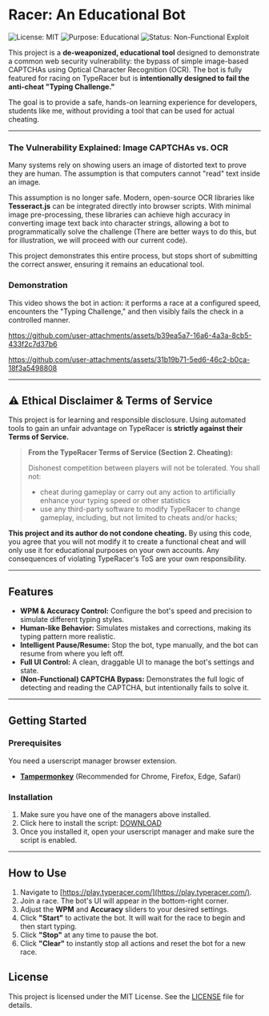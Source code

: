 
# Racer: An Educational Bot

![License: MIT](https://img.shields.io/badge/License-MIT-blue.svg)
![Purpose: Educational](https://img.shields.io/badge/Purpose-Educational%20Use%20Only-yellow.svg)
![Status: Non-Functional Exploit](https://img.shields.io/badge/Status-Non--Functional%20Exploit-red.svg)

This project is a **de-weaponized, educational tool** designed to demonstrate a common web security vulnerability: the bypass of simple image-based CAPTCHAs using Optical Character Recognition (OCR). The bot is fully featured for racing on TypeRacer but is **intentionally designed to fail the anti-cheat "Typing Challenge."**

The goal is to provide a safe, hands-on learning experience for developers, students like me, without providing a tool that can be used for actual cheating.

---

### The Vulnerability Explained: Image CAPTCHAs vs. OCR

Many systems rely on showing users an image of distorted text to prove they are human. The assumption is that computers cannot "read" text inside an image.

This assumption is no longer safe. Modern, open-source OCR libraries like **Tesseract.js** can be integrated directly into browser scripts. With minimal image pre-processing, these libraries can achieve high accuracy in converting image text back into character strings, allowing a bot to programmatically solve the challenge (There are better ways to do this, but for illustration, we will proceed with our current code).

This project demonstrates this entire process, but stops short of submitting the correct answer, ensuring it remains an educational tool.

### Demonstration

This video shows the bot in action: it performs a race at a configured speed, encounters the "Typing Challenge," and then visibly fails the check in a controlled manner.



https://github.com/user-attachments/assets/b39ea5a7-16a6-4a3a-8cb5-433f2c7d37b6


https://github.com/user-attachments/assets/31b19b71-5ed6-46c2-b0ca-18f3a5498808


---

## ⚠️ Ethical Disclaimer & Terms of Service

This project is for learning and responsible disclosure. Using automated tools to gain an unfair advantage on TypeRacer is **strictly against their Terms of Service.**

> **From the TypeRacer Terms of Service (Section 2. Cheating):**
>
> Dishonest competition between players will not be tolerated. You shall not:
> - cheat during gameplay or carry out any action to artificially enhance your typing speed or other statistics
> - use any third-party software to modify TypeRacer to change gameplay, including, but not limited to cheats and/or hacks;

**This project and its author do not condone cheating.** By using this code, you agree that you will not modify it to create a functional cheat and will only use it for educational purposes on your own accounts. Any consequences of violating TypeRacer's ToS are your own responsibility.

---

## Features

- **WPM & Accuracy Control:** Configure the bot's speed and precision to simulate different typing styles.
- **Human-like Behavior:** Simulates mistakes and corrections, making its typing pattern more realistic.
- **Intelligent Pause/Resume:** Stop the bot, type manually, and the bot can resume from where you left off.
- **Full UI Control:** A clean, draggable UI to manage the bot's settings and state.
- **(Non-Functional) CAPTCHA Bypass:** Demonstrates the full logic of detecting and reading the CAPTCHA, but intentionally fails to solve it.

---

## Getting Started

### Prerequisites

You need a userscript manager browser extension.
- [**Tampermonkey**](https://www.tampermonkey.net/) (Recommended for Chrome, Firefox, Edge, Safari)

### Installation

1.  Make sure you have one of the managers above installed.
2.  Click here to install the script: [DOWNLOAD](https://greasyfork.org/en/scripts/547245-typeracer-racer-v3-4)
3.  Once you installed it, open your userscript manager and make sure the script is enabled.
---

## How to Use

1.  Navigate to [https://play.typeracer.com/](https://play.typeracer.com/).
2.  Join a race. The bot's UI will appear in the bottom-right corner.
3.  Adjust the **WPM** and **Accuracy** sliders to your desired settings.
4.  Click **"Start"** to activate the bot. It will wait for the race to begin and then start typing.
5.  Click **"Stop"** at any time to pause the bot.
6.  Click **"Clear"** to instantly stop all actions and reset the bot for a new race.

## License

This project is licensed under the MIT License. See the [LICENSE](LICENSE) file for details.
